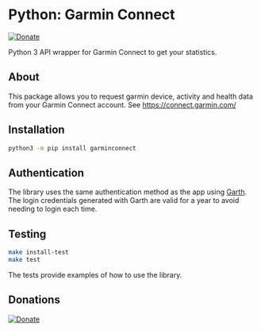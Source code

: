 # Python: Garmin Connect

[![Donate](https://img.shields.io/badge/Donate-PayPal-green.svg)](https://www.paypal.me/cyberjunkynl/)

Python 3 API wrapper for Garmin Connect to get your statistics.

## About

This package allows you to request garmin device, activity and health data from your Garmin Connect account.
See <https://connect.garmin.com/>

## Installation

```bash
python3 -m pip install garminconnect
```

## Authentication

The library uses the same authentication method as the app using [Garth](https://github.com/matin/garth).
The login credentials generated with Garth are valid for a year to avoid needing to login each time.

## Testing

```bash
make install-test
make test
```

The tests provide examples of how to use the library.

## Donations
[![Donate](https://img.shields.io/badge/Donate-PayPal-green.svg)](https://www.paypal.me/cyberjunkynl/)

